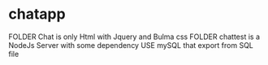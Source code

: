 # chatapp

FOLDER Chat is only Html with Jquery and Bulma css
FOLDER chattest is a NodeJs Server with some dependency
USE mySQL that export from SQL file
